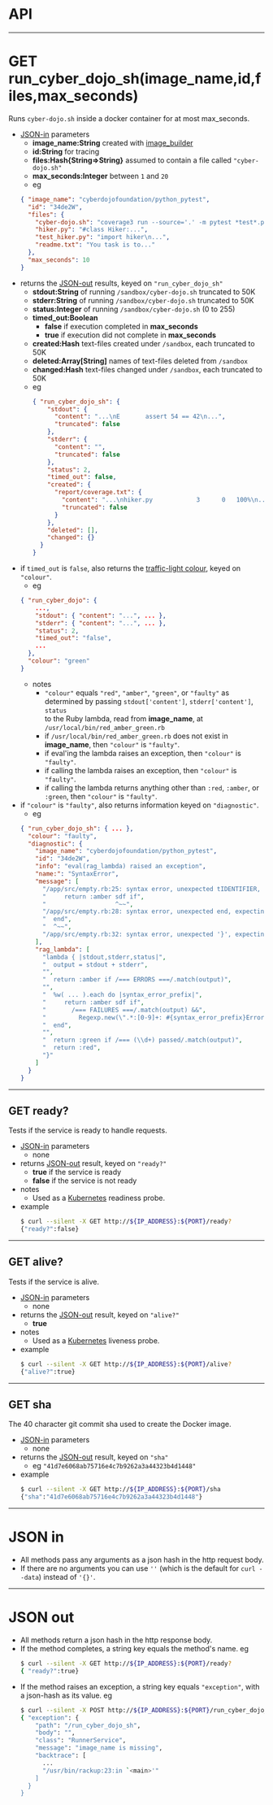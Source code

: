 # API

- - - -
# GET run_cyber_dojo_sh(image_name,id,files,max_seconds)
Runs `cyber-dojo.sh` inside a docker container for at most max_seconds.
- [JSON-in](#json-in) parameters
  * **image_name:String** created with [image_builder](https://github.com/cyber-dojo-languages/image_builder)
  * **id:String** for tracing
  * **files:Hash{String=>String}** assumed to contain a file called `"cyber-dojo.sh"`
  * **max_seconds:Integer** between `1` and `20`
  * eg
  ```json
  { "image_name": "cyberdojofoundation/python_pytest",
    "id": "34de2W",
    "files": {
      "cyber-dojo.sh": "coverage3 run --source='.' -m pytest *test*.py\n...",      
      "hiker.py": "#class Hiker:...",
      "test_hiker.py": "import hiker\n...",
      "readme.txt": "You task is to..."
    },
    "max_seconds": 10
  }
  ```
- returns the [JSON-out](#json-out) results, keyed on `"run_cyber_dojo_sh"`
  * **stdout:String** of running `/sandbox/cyber-dojo.sh` truncated to 50K
  * **stderr:String** of running `/sandbox/cyber-dojo.sh` truncated to 50K
  * **status:Integer** of running `/sandbox/cyber-dojo.sh` (0 to 255)
  * **timed_out:Boolean**
    * **false** if execution completed in **max_seconds**
    * **true** if execution did not complete in **max_seconds**
  * **created:Hash** text-files created under `/sandbox`, each truncated to 50K
  * **deleted:Array[String]** names of text-files deleted from `/sandbox`
  * **changed:Hash** text-files changed under `/sandbox`, each truncated to 50K
  * eg
    ```json
    { "run_cyber_dojo_sh": {
        "stdout": {
          "content": "...\nE       assert 54 == 42\n...",
          "truncated": false
        },
        "stderr": {
          "content": "",
          "truncated": false
        },
        "status": 2,
        "timed_out": false,
        "created": {
          "report/coverage.txt": {
            "content": "...\nhiker.py            3      0   100%\n...",
            "truncated": false
          }
        },
        "deleted": [],
        "changed": {}
      }
    }
    ```
- if `timed_out` is `false`, also returns the
[traffic-light colour](http://blog.cyber-dojo.org/2014/10/cyber-dojo-traffic-lights.html),
 keyed on `"colour"`.
  * eg
  ```json
  { "run_cyber_dojo": {
      ...,
      "stdout": { "content": "...", ... },
      "stderr": { "content": "...", ... },
      "status": 2,
      "timed_out": "false",
      ...
    },
    "colour": "green"
  }
  ```
  - notes
    * `"colour"` equals `"red"`, `"amber"`, `"green"`, or `"faulty"`
      as determined by passing `stdout['content']`, `stderr['content']`, `status`      
      to the Ruby lambda, read from **image_name**, at `/usr/local/bin/red_amber_green.rb`
    * if `/usr/local/bin/red_amber_green.rb` does not exist in **image_name**, then `"colour"` is `"faulty"`.
    * if eval'ing the lambda raises an exception, then `"colour"` is `"faulty"`.
    * if calling the lambda raises an exception, then `"colour"` is `"faulty"`.
    * if calling the lambda returns anything other than `:red`, `:amber`, or `:green`,
      then `"colour"` is `"faulty"`.
- if `"colour"` is `"faulty"`, also returns information keyed on `"diagnostic"`.
  * eg    
  ```json
  { "run_cyber_dojo_sh": { ... },
    "colour": "faulty",
    "diagnostic": {
      "image_name": "cyberdojofoundation/python_pytest",
      "id": "34de2W",
      "info": "eval(rag_lambda) raised an exception",
      "name:": "SyntaxError",
      "message": [
        "/app/src/empty.rb:25: syntax error, unexpected tIDENTIFIER, expecting end",
        "     return :amber sdf if",
        "                   ^~~",
        "/app/src/empty.rb:28: syntax error, unexpected end, expecting '}'",
        "  end",
        "  ^~~",
        "/app/src/empty.rb:32: syntax error, unexpected '}', expecting end-of-input"
      ],
      "rag_lambda": [
        "lambda { |stdout,stderr,status|",
        "  output = stdout + stderr",
        "",
        "  return :amber if /=== ERRORS ===/.match(output)",
        "",
        "  %w( ... ).each do |syntax_error_prefix|",
        "     return :amber sdf if",
        "       /=== FAILURES ===/.match(output) &&",
        "         Regexp.new(\".*:[0-9]+: #{syntax_error_prefix}Error\").match(output)",
        "  end",
        "",
        "  return :green if /=== (\\d+) passed/.match(output)",
        "  return :red",
        "}"
      ]
    }
  }
  ```

- - - -
## GET ready?
Tests if the service is ready to handle requests.
- [JSON-in](#json-in) parameters
  * none
- returns [JSON-out](#json-out) result, keyed on `"ready?"`
  * **true** if the service is ready
  * **false** if the service is not ready
- notes
  * Used as a [Kubernetes](https://kubernetes.io/) readiness probe.
- example
  ```bash     
  $ curl --silent -X GET http://${IP_ADDRESS}:${PORT}/ready?
  {"ready?":false}
  ```

- - - -
## GET alive?
Tests if the service is alive.  
- [JSON-in](#json-in) parameters
  * none
- returns the [JSON-out](#json-out) result, keyed on `"alive?"`
  * **true**
- notes
  * Used as a [Kubernetes](https://kubernetes.io/) liveness probe.  
- example
  ```bash     
  $ curl --silent -X GET http://${IP_ADDRESS}:${PORT}/alive?
  {"alive?":true}
  ```

- - - -
## GET sha
The 40 character git commit sha used to create the Docker image.
- [JSON-in](#json-in) parameters
  * none
- returns the [JSON-out](#json-out) result, keyed on `"sha"`
  * eg `"41d7e6068ab75716e4c7b9262a3a44323b4d1448"`
- example
  ```bash     
  $ curl --silent -X GET http://${IP_ADDRESS}:${PORT}/sha
  {"sha":"41d7e6068ab75716e4c7b9262a3a44323b4d1448"}
  ```

- - - -
# JSON in
- All methods pass any arguments as a json hash in the http request body.
- If there are no arguments you can use `''` (which is the default
  for `curl --data`) instead of `'{}'`.

- - - -
# JSON out      
- All methods return a json hash in the http response body.
- If the method completes, a string key equals the method's name. eg
  ```bash
  $ curl --silent -X GET http://${IP_ADDRESS}:${PORT}/ready?
  { "ready?":true}
  ```
- If the method raises an exception, a string key equals `"exception"`, with
  a json-hash as its value. eg
  ```bash
  $ curl --silent -X POST http://${IP_ADDRESS}:${PORT}/run_cyber_dojo_sh | jq      
  { "exception": {
      "path": "/run_cyber_dojo_sh",
      "body": "",
      "class": "RunnerService",
      "message": "image_name is missing",
      "backtrace": [
        ...
        "/usr/bin/rackup:23:in `<main>'"
      ]
    }
  }
  ```
